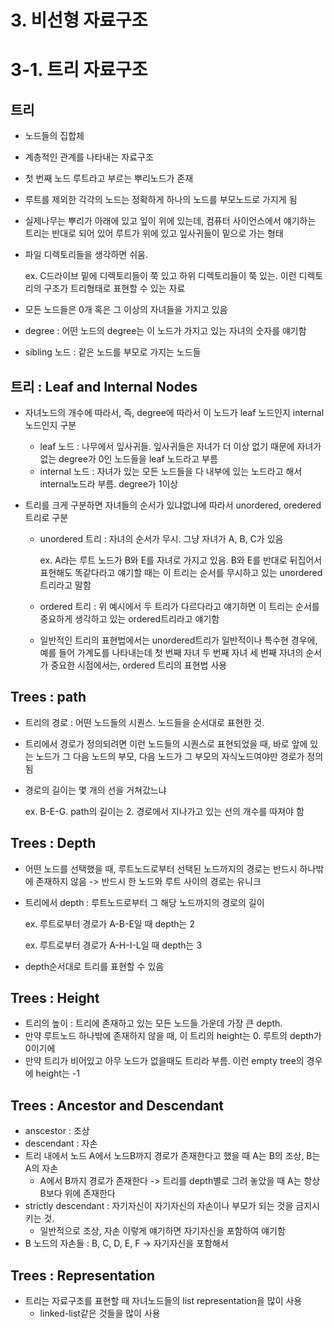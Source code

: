 # 3. 비선형 자료구조

# 3-1. 트리 자료구조

## 트리

- 노드들의 집합체

- 계층적인 관계를 나타내는 자료구조

- 첫 번째 노드 루트라고 부르는 뿌리노드가 존재

- 루트를 제외한 각각의 노드는 정확하게 하나의 노드를 부모노드로 가지게 됨

- 실제나무는 뿌리가 아래에 있고 잎이 위에 있는데, 컴퓨터 사이언스에서 얘기하는 트리는 반대로 되어 있어 루트가 위에 있고 잎사귀들이 밑으로 가는 형태

- 파일 디렉토리들을 생각하면 쉬움.

  ex. C드라이브 밑에 디렉토리들이 쭉 있고 하위 디렉토리들이 쭉 있는. 이런 디렉토리의 구조가 트리형태로 표현할 수 있는 자료 

- 모든 노드들은 0개 혹은 그 이상의 자녀들을 가지고 있음

- degree : 어떤 노드의 degree는 이 노드가 가지고 있는 자녀의 숫자를 얘기함

- sibling 노드 : 같은 노드를 부모로 가지는 노드들

## 트리 : Leaf and Internal Nodes

- 자녀노드의 개수에 따라서, 즉, degree에 따라서 이 노드가 leaf 노드인지 internal노드인지 구분

  - leaf 노드 : 나무에서 잎사귀들. 잎사귀들은 자녀가 더 이상 없기 때문에 자녀가 없는 degree가 0인 노드들을 leaf 노드라고 부름
  - internal 노드 : 자녀가 있는 모든 노드들을 다 내부에 있는 노드라고 해서 internal노드라 부름. degree가 1이상

- 트리를 크게 구분하면 자녀들의 순서가 있냐없냐에 따라서 unordered, oredered 트리로 구분

  - unordered 트리 : 자녀의 순서가 무시. 그냥 자녀가 A, B, C가 있음

    ex. A라는 루트 노드가 B와 E를 자녀로 가지고 있음. B와 E를 반대로 뒤집어서 표현해도 똑같다라고 얘기할 때는 이 트리는 순서를 무시하고 있는 unordered트리라고 말함

  - ordered 트리 : 위 예시에서 두 트리가 다르다라고 얘기하면 이 트리는 순서를 중요하게 생각하고 있는 ordered트리라고 얘기함

  - 일반적인 트리의 표현법에서는 unordered트리가 일반적이나 특수현 경우에, 예를 들어 가계도를 나타내는데 첫 번째 자녀 두 번째 자녀 세 번째 자녀의 순서가 중요한 시점에서는, ordered 트리의 표현법 사용

## Trees : path

- 트리의 경로 : 어떤 노드들의 시퀀스. 노드들을 순서대로 표현한 것.

- 트리에서 경로가 정의되려면 이런 노드들의 시퀀스로 표현되었을 때, 바로 앞에 있는 노드가 그 다음 노드의 부모, 다음 노드가 그 부모의 자식노드여야만 경로가 정의됨

- 경로의 길이는 몇 개의 선을 거쳐갔느냐

  ex. B-E-G. path의 길이는 2. 경로에서 지나가고 있는 선의 개수를 따져야 함

## Trees : Depth

- 어떤 노드를 선택했을 때, 루트노드로부터 선택된 노드까지의 경로는 반드시 하나밖에 존재하지 않음 -> 반드시 한 노드와 루트 사이의 경로는 유니크

- 트리에서 depth : 루트노드로부터 그 해당 노드까지의 경로의 길이

  ex. 루트로부터 경로가 A-B-E일 때 depth는 2

  ex. 루트로부터 경로가 A-H-I-L일 때 depth는 3 

- depth순서대로 트리를 표현할 수 있음

## Trees : Height

- 트리의 높이 : 트리에 존재하고 있는 모든 노드들 가운데 가장 큰 depth. 
- 만약 루트노드 하나밖에 존재하지 않을 때, 이 트리의 height는 0. 루트의 depth가 0이기에
- 만약 트리가 비어있고 아무 노드가 없을때도 트리라 부름. 이런 empty tree의 경우에 height는 -1

## Trees : Ancestor and Descendant

- anscestor : 조상
- descendant : 자손
- 트리 내에서 노드 A에서 노드B까지 경로가 존재한다고 했을 때 A는 B의 조상, B는 A의 자손 
  - A에서 B까지 경로가 존재한다 -> 트리를 depth별로 그려 놓았을 때 A는 항상 B보다 위에 존재한다
- strictly descendant : 자기자신이 자기자신의 자손이나 부모가 되는 것을 금지시키는 것. 
  - 일반적으로 조상, 자손 이렇게 얘기하면 자기자신을 포함하여 얘기함
- B 노드의 자손들 : B, C, D, E, F -> 자기자신을 포함해서

## Trees : Representation

- 트리는 자료구조를 표현할 때 자녀노드들의 list representation을 많이 사용
  - linked-list같은 것들을 많이 사용